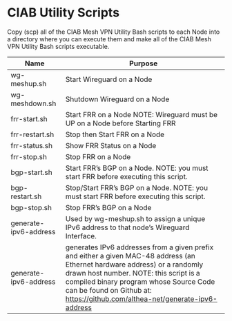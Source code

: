 # CIAB Utility Scripts

Copy (scp) all of the CIAB Mesh VPN Utility Bash scripts to each Node into a
directory where you can execute them and make all of the CIAB Mesh VPN Utility
Bash scripts executable.

| Name                  | Purpose    |
|-----------------------|------------|
| wg-meshup.sh          |  Start Wireguard on a Node|
| wg-meshdown.sh        |  Shutdown Wireguard on a Node|
| frr-start.sh          |  Start FRR on a Node NOTE: Wireguard must be UP on a Node before Starting FRR|
| frr-restart.sh        |  Stop then Start FRR on a Node|
| frr-status.sh         |  Show FRR Status on a Node|
| frr-stop.sh           |  Stop FRR on a Node|
| bgp-start.sh          |  Start FRR’s BGP on a Node. NOTE: you must start FRR before executing this script.|
| bgp-restart.sh        |  Stop/Start FRR’s BGP on a Node. NOTE: you must start FRR before executing this script.|
| bgp-stop.sh           |  Stop FRR’s BGP on a Node|
| generate-ipv6-address |  Used by wg-meshup.sh to assign a unique IPv6 address to that node’s Wireguard Interface.|
| generate-ipv6-address |  generates IPv6 addresses from a given prefix and either a given MAC-48 address (an Ethernet hardware address) or a randomly drawn host number. NOTE: this script is a compiled binary program whose Source Code can be found on Github at: https://github.com/althea-net/generate-ipv6-address|

